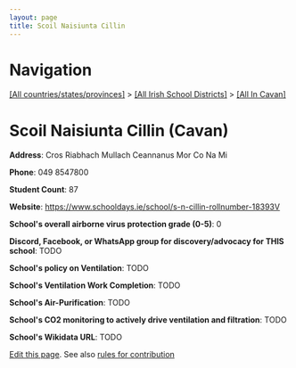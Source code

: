 ```yaml
---
layout: page
title: Scoil Naisiunta Cillin
---
```

# Navigation

[[All countries/states/provinces]](../../..) > [[All Irish School Districts]](../..) > [[All In Cavan]](..)

# Scoil Naisiunta Cillin (Cavan)

**Address**: Cros Riabhach Mullach Ceannanus Mor Co Na Mi

**Phone**: 049 8547800

**Student Count**: 87

**Website**: <https://www.schooldays.ie/school/s-n-cillin-rollnumber-18393V>

**School's overall airborne virus protection grade (0-5)**: 0

**Discord, Facebook, or WhatsApp group for discovery/advocacy for THIS school**: TODO

**School's policy on Ventilation**: TODO

**School's Ventilation Work Completion**: TODO

**School's Air-Purification**: TODO

**School's CO2 monitoring to actively drive ventilation and filtration**: TODO

**School's Wikidata URL**: TODO


[Edit this page](https://github.com/ventilate-schools/Ireland/edit/main/./Cavan/Scoil_Naisiunta_Cillin.md). See also [rules for contribution](../../../contribution-rules/)